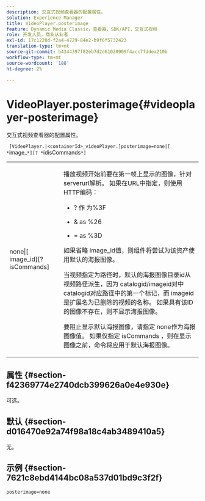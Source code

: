 ```yaml
---
description: 交互式视频查看器的配置属性。
solution: Experience Manager
title: VideoPlayer.posterimage
feature: Dynamic Media Classic，查看器，SDK/API，交互式视频
role: 开发人员，商业从业者
exl-id: 17c1220d-f2a4-4729-84e2-b9f6f5732423
translation-type: tm+mt
source-git-commit: b4344397f82eb7d2d61020909f4acc7fddea210b
workflow-type: tm+mt
source-wordcount: '188'
ht-degree: 2%

---
```


# VideoPlayer.posterimage{#videoplayer-posterimage}

交互式视频查看器的配置属性。

` [VideoPlayer.|<containerId>_videoPlayer.]posterimage=none|[ *`image_`*][? *`idisCommands`*]`

<table id="table_C616483932C2482CA9794DDD7313FD7C"> 
 <tbody> 
  <tr> 
   <td colname="col1"> <p> <span class="codeph"> none|[<span class="varname"> image_id</span>][?<span class="varname"> isCommands</span>]</span> </p> </td> 
   <td colname="col2"> <p> 播放视频开始前要在第一帧上显示的图像，针对<span class="codeph"> serverurl</span>解析。 如果在URL中指定，则使用HTTP编码： </p> <p> 
     <ul id="ul_B38A687CEFE64C68A0B2C227A68A458F"> 
      <li id="li_E7AE1BDAC17E49E0B7ACF89C5C0529F0"> <p> <span class="codeph"> ?</span> 作 <span class="codeph"> 为%3F</span> </p> </li> 
      <li id="li_391CCF067F734480B2B4AFC9760C479A"> <p> <span class="codeph"> &amp;</span> as <span class="codeph"> %26</span> </p> </li> 
      <li id="li_6824B66A55554C5A8B12874DCF5BFAEE"> <p> <span class="codeph"> =</span> as <span class="codeph"> %3D</span> </p> </li> 
     </ul> </p> <p>如果省略<span class="codeph"><span class="varname"> image_id</span></span>值，则组件将尝试为该资产使用默认的海报图像。 </p> <p>当视频指定为路径时，默认的海报图像目录id从视频路径派生，因为<span class="codeph"> catalogid/imageid</span>对中<span class="codeph"> catalogid</span>对应路径中的第一个标记，而<span class="codeph"> imageid</span>是扩展名为已删除的视频的名称。 如果具有该ID的图像不存在，则不显示海报图像。 </p> <p>要阻止显示默认海报图像，请指定<span class="codeph"> none</span>作为海报图像值。 如果仅指定<span class="codeph"><span class="varname"> isCommands</span></span> ，则在显示图像之前，命令将应用于默认海报图像。 </p> </td> 
  </tr> 
 </tbody> 
</table>

## 属性 {#section-f42369774e2740dcb399626a0e4e930e}

可选。

## 默认 {#section-d016470e92a74f98a18c4ab3489410a5}

无。

## 示例 {#section-7621c8ebd4144bc08a537d01bd9c3f2f}

```
posterimage=none
```
